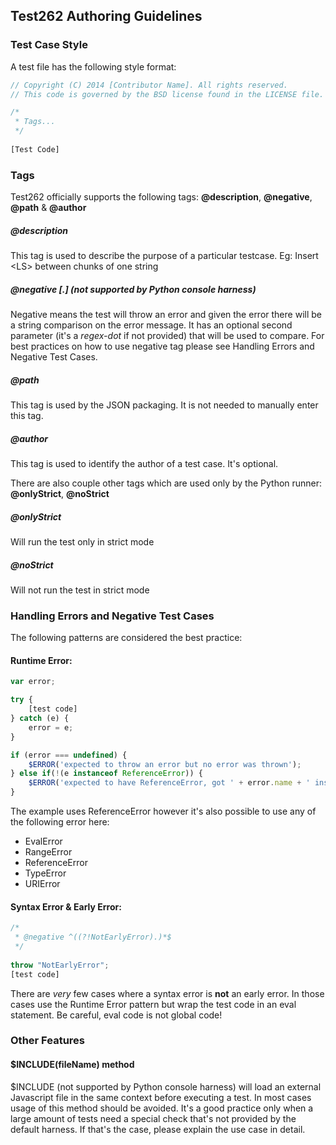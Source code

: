 ## Test262 Authoring Guidelines
### Test Case Style
A test file has the following style format:
```javascript
// Copyright (C) 2014 [Contributor Name]. All rights reserved.
// This code is governed by the BSD license found in the LICENSE file.

/* 
 * Tags...
 */
 
[Test Code]
```
### Tags
Test262 officially supports the following tags: **@description**, **@negative**, **@path** & **@author**
##### @description
This tag is used to describe the purpose of a particular testcase. 
Eg: Insert &lt;LS&gt; between chunks of one string
##### @negative [.] \(not supported by Python console harness)
Negative means the test will throw an error and given the error there will be a string comparison on the error message. It has an optional second parameter (it's a *regex-dot* if not provided) that will be used to compare. For best practices on how to use negative tag please see Handling Errors and Negative Test Cases.
##### @path
This tag is used by the JSON packaging. It is not needed to manually enter this tag.  
##### @author
This tag is used to identify the author of a test case. It's optional.

There are also couple other tags which are used only by the Python runner: **@onlyStrict**, **@noStrict**
##### @onlyStrict
Will run the test only in strict mode
##### @noStrict
Will not run the test in strict mode

### Handling Errors and Negative Test Cases
The following patterns are considered the best practice:
#### Runtime Error:
```javascript
var error;

try {
    [test code]
} catch (e) {
    error = e;
}

if (error === undefined) {
    $ERROR('expected to throw an error but no error was thrown');
} else if(!(e instanceof ReferenceError)) {
    $ERROR('expected to have ReferenceError, got ' + error.name + ' instead.');
}
```
The example uses ReferenceError however it's also possible to use any of the following error here:

- EvalError
- RangeError
- ReferenceError
- TypeError
- URIError

#### Syntax Error & Early Error:
```javascript
/*
 * @negative ^((?!NotEarlyError).)*$
 */
 
throw "NotEarlyError"; 
[test code]
```
There are *very* few cases where a syntax error is **not** an early error. In those cases use the Runtime Error pattern but wrap the test code in an eval statement. Be careful, eval code is not global code!
### Other Features
#### &#36;INCLUDE(fileName) method
&#36;INCLUDE (not supported by Python console harness) will load an external Javascript file in the same context before executing a test. In most cases usage of this method should be avoided. It's a good practice only when a large amount of tests need a special check that's not provided by the default harness. If that's the case, please explain the use case in detail.